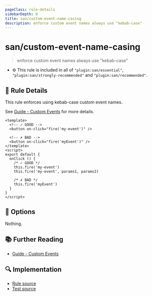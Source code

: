 ```yaml
---
pageClass: rule-details
sidebarDepth: 0
title: san/custom-event-name-casing
description: enforce custom event names always use "kebab-case"
---
```

# san/custom-event-name-casing
> enforce custom event names always use "kebab-case"

- :gear: This rule is included in all of `"plugin:san/essential"`, `"plugin:san/strongly-recommended"` and `"plugin:san/recommended"`.

## :book: Rule Details

This rule enforces using kebab-case custom event names.

See [Guide - Custom Events] for more details.

<eslint-code-block :rules="{'san/custom-event-name-casing': ['error']}">

```vue
<template>
  <!-- ✓ GOOD -->
  <button on-click="fire('my-event')" />

  <!-- ✗ BAD -->
  <button on-click="fire('myEvent')" />
</template>
<script>
export default {
  onClick () {
    /* ✓ GOOD */
    this.fire('my-event')
    this.fire('my-event', params1, params2)

    /* ✗ BAD */
    this.fire('myEvent')
  }
}
</script>
```

</eslint-code-block>

## :wrench: Options

Nothing.

## :books: Further Reading

- [Guide - Custom Events]

[Guide - Custom Events]: https://baidu.github.io/san/tutorial/event/#自定义事件

## :mag: Implementation

- [Rule source](https://github.com/ecomfe/eslint-plugin-san/blob/master/lib/rules/custom-event-name-casing.js)
- [Test source](https://github.com/ecomfe/eslint-plugin-san/blob/master/tests/lib/rules/custom-event-name-casing.js)
